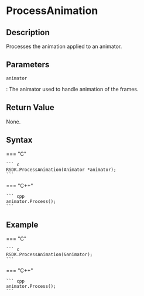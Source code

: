 # ProcessAnimation

## Description
Processes the animation applied to an animator.

## Parameters
`animator`

:   The animator used to handle animation of the frames.

## Return Value
None.

## Syntax
=== "C"

	``` c
	RSDK.ProcessAnimation(Animator *animator);
	```

=== "C++"

	``` cpp
	animator.Process();
	```

## Example
=== "C"

	``` c
	RSDK.ProcessAnimation(&animator);
	```

=== "C++"

	``` cpp
	animator.Process();
	```